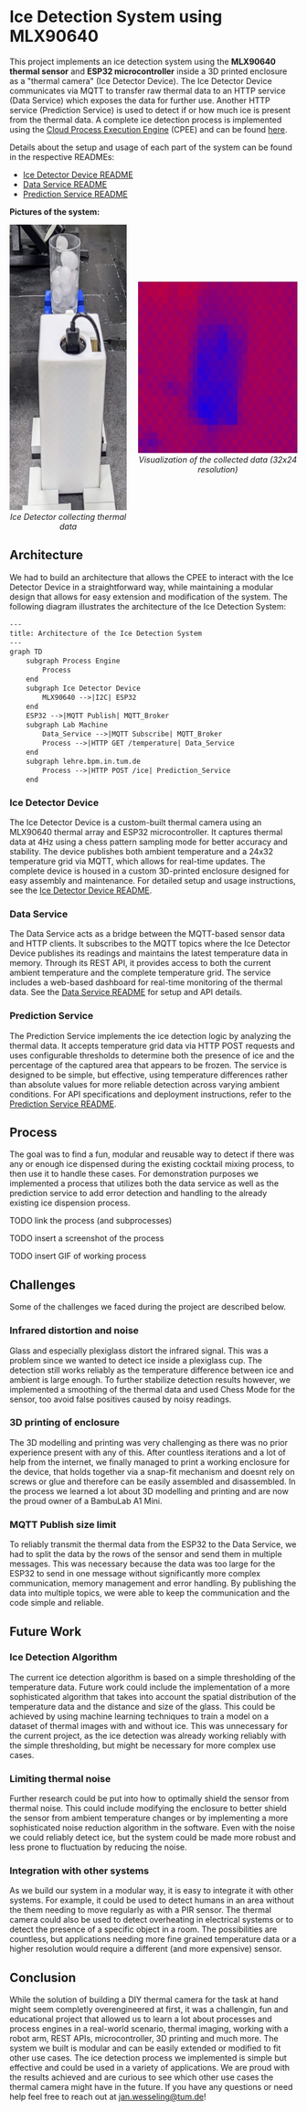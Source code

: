 # Ice Detection System using MLX90640

This project implements an ice detection system using the **MLX90640 thermal sensor** and **ESP32 microcontroller** inside a 3D printed enclosure as a "thermal camera" (Ice Detector Device). The Ice Detector Device communicates via MQTT to transfer raw thermal data to an HTTP service (Data Service) which exposes the data for further use. Another HTTP service (Prediction Service) is used to detect if or how much ice is present from the thermal data. A complete ice detection process is implemented using the [Cloud Process Execution Engine](https://cpee.org) (CPEE) and can be found [here](https://cpee.org/hub/server/Teaching.dir/Prak.dir/TUM-Prak-24-SS.dir/IceDetectorDetection.xml).

Details about the setup and usage of each part of the system can be found in the respective READMEs:
- [Ice Detector Device README](https://github.com/jannemannX/master-praktikum-SoSe24/blob/main/ice-detector/README.md)
- [Data Service README](https://github.com/jannemannX/master-praktikum-SoSe24/blob/main/data-service/README.md)
- [Prediction Service README](https://github.com/jannemannX/master-praktikum-SoSe24/blob/main/prediction-service/README.md)

**Pictures of the system:**
<div style="display: flex; align-items: center; justify-content: center; gap: 20px;">
  <div style="text-align: center;">
    <img src="example_1.jpeg" height="500"/>
    <br>
    <em>Ice Detector collecting thermal data</em>
  </div>
  
  <div style="text-align: center;">
    <img src="example_2.jpeg" height="300"/>
    <br>
    <em>Visualization of the collected data (32x24 resolution)</em>
  </div>
</div>

## Architecture

We had to build an architecture that allows the CPEE to interact with the Ice Detector Device in a straightforward way, while maintaining a modular design that allows for easy extension and modification of the system. The following diagram illustrates the architecture of the Ice Detection System:

```mermaid
---
title: Architecture of the Ice Detection System
---
graph TD
    subgraph Process Engine
        Process
    end
    subgraph Ice Detector Device
        MLX90640 -->|I2C| ESP32
    end
    ESP32 -->|MQTT Publish| MQTT_Broker
    subgraph Lab Machine
        Data_Service -->|MQTT Subscribe| MQTT_Broker
        Process -->|HTTP GET /temperature| Data_Service
    end
    subgraph lehre.bpm.in.tum.de
        Process -->|HTTP POST /ice| Prediction_Service
    end
```

### Ice Detector Device
The Ice Detector Device is a custom-built thermal camera using an MLX90640 thermal array and ESP32 microcontroller. It captures thermal data at 4Hz using a chess pattern sampling mode for better accuracy and stability. The device publishes both ambient temperature and a 24x32 temperature grid via MQTT, which allows for real-time updates. The complete device is housed in a custom 3D-printed enclosure designed for easy assembly and maintenance. For detailed setup and usage instructions, see the [Ice Detector Device README](https://github.com/jannemannX/master-praktikum-SoSe24/blob/main/ice-detector/README.md).

### Data Service
The Data Service acts as a bridge between the MQTT-based sensor data and HTTP clients. It subscribes to the MQTT topics where the Ice Detector Device publishes its readings and maintains the latest temperature data in memory. Through its REST API, it provides access to both the current ambient temperature and the complete temperature grid. The service includes a web-based dashboard for real-time monitoring of the thermal data. See the [Data Service README](https://github.com/jannemannX/master-praktikum-SoSe24/blob/main/data-service/README.md) for setup and API details.

### Prediction Service
The Prediction Service implements the ice detection logic by analyzing the thermal data. It accepts temperature grid data via HTTP POST requests and uses configurable thresholds to determine both the presence of ice and the percentage of the captured area that appears to be frozen. The service is designed to be simple, but effective, using temperature differences rather than absolute values for more reliable detection across varying ambient conditions. For API specifications and deployment instructions, refer to the [Prediction Service README](https://github.com/jannemannX/master-praktikum-SoSe24/blob/main/prediction-service/README.md).

## Process
The goal was to find a fun, modular and reusable way to detect if there was any or enough ice dispensed during the existing cocktail mixing process, to then use it to handle these cases. For demonstration purposes we implemented a process that utilizes both the data service as well as the prediction service to add error detection and handling to the already existing ice dispension process.

TODO link the process (and subprocesses)

TODO insert a screenshot of the process

TODO insert GIF of working process

## Challenges
Some of the challenges we faced during the project are described below.

### Infrared distortion and noise
Glass and especially plexiglass distort the infrared signal. This was a problem since we wanted to detect ice inside a plexiglass cup. The detection still works reliably as the temperature difference between ice and ambient is large enough. To further stabilize detection results however, we implemented a smoothing of the thermal data and used Chess Mode for the sensor, too avoid false positives caused by noisy readings.

### 3D printing of enclosure
The 3D modelling and printing was very challenging as there was no prior experience present with any of this. After countless iterations and a lot of help from the internet, we finally managed to print a working enclosure for the device, that holds together via a snap-fit mechanism and doesnt rely on screws or glue and therefore can be easily assembled and disassembled. In the process we learned a lot about 3D modelling and printing and are now the proud owner of a BambuLab A1 Mini.

### MQTT Publish size limit
To reliably transmit the thermal data from the ESP32 to the Data Service, we had to split the data by the rows of the sensor and send them in multiple messages. This was necessary because the data was too large for the ESP32 to send in one message without significantly more complex communication, memory management and error handling. By publishing the data into multiple topics, we were able to keep the communication and the code simple and reliable.

## Future Work

### Ice Detection Algorithm
The current ice detection algorithm is based on a simple thresholding of the temperature data. Future work could include the implementation of a more sophisticated algorithm that takes into account the spatial distribution of the temperature data and the distance and size of the glass. This could be achieved by using machine learning techniques to train a model on a dataset of thermal images with and without ice. This was unnecessary for the current project, as the ice detection was already working reliably with the simple thresholding, but might be necessary for more complex use cases.

### Limiting thermal noise
Further research could be put into how to optimally shield the sensor from thermal noise. This could include modifying the enclosure to better shield the sensor from ambient temperature changes or by implementing a more sophisticated noise reduction algorithm in the software. Even with the noise we could reliably detect ice, but the system could be made more robust and less prone to fluctuation by reducing the noise.

### Integration with other systems
As we build our system in a modular way, it is easy to integrate it with other systems. For example, it could be used to detect humans in an area without the them needing to move regularly as with a PIR sensor. The thermal camera could also be used to detect overheating in electrical systems or to detect the presence of a specific object in a room. The possibilities are countless, but applications needing more fine grained temperature data or a higher resolution would require a different (and more expensive) sensor.

## Conclusion
While the solution of building a DIY thermal camera for the task at hand might seem completly overengineered at first, it was a challengin, fun and educational project that allowed us to learn a lot about processes and process engines in a real-world scenario, thermal imaging, working with a robot arm, REST APIs, microcontroller, 3D printing and much more. The system we built is modular and can be easily extended or modified to fit other use cases. The ice detection process we implemented is simple but effective and could be used in a variety of applications. We are proud with the results achieved and are curious to see which other use cases the thermal camera might have in the future. If you have any questions or need help feel free to reach out at [jan.wesseling@tum.de](mailto:jan.wesseling@tum.de)!